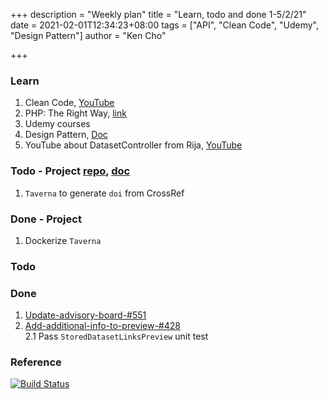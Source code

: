+++
description = "Weekly plan"
title = "Learn, todo and done 1-5/2/21"
date = 2021-02-01T12:34:23+08:00
tags = ["API", "Clean Code", "Udemy", "Design Pattern"]
author = "Ken Cho"

+++  
### Learn
1. Clean Code, [YouTube](https://www.youtube.com/watch?v=7EmboKQH8lM)
2. PHP: The Right Way, [link](https://phptherightway.com/)
3. Udemy courses
4. Design Pattern, [Doc](https://designpatternsphp.readthedocs.io/en/latest/README.html)
5. YouTube about DatasetController from Rija, [YouTube](https://www.youtube.com/watch?v=rtmFCcjEgEw
   )

### Todo - Project [repo](https://github.com/kencho51/mint_doi), [doc](https://docs.google.com/document/d/1CopK9e9QclOd91WRN1LREEBefMDb5cWoHiElj3IfKLc/edit#)
1. `Taverna` to generate `doi` from CrossRef  

### Done - Project
1. Dockerize `Taverna`  

### Todo


### Done
1. [Update-advisory-board-#551](https://github.com/gigascience/gigadb-website/pull/552)  
2. [Add-additional-info-to-preview-#428](https://github.com/gigascience/gigadb-website/pull/550)  
   2.1 Pass `StoredDatasetLinksPreview` unit test    

### Reference


[![Build Status](https://travis-ci.com/kencho51/gigathing.svg?branch=master)](https://travis-ci.com/kencho51/gigathing)

